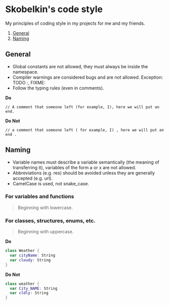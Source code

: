 # Skobelkin's code style

My principles of coding style in my projects for me and my friends.

1. [General](#general)
2. [Naming](#naming)

## General
- Global constants are not allowed, they must always be inside the namespace.
- Compiler warnings are considered bugs and are not allowed. Exception: TODO :, FIXME:
- Follow the typing rules (even in comments).

**Do**
```
// A comment that someone left (for example, I), here we will put an end.
```
**Do Not**
```
// a comment that someone left ( for example, I) , here we will put an end .
```

## Naming
- Variable names must describe a variable semantically (the meaning of transferring it), variables of the form a or x are not allowed.
- Abbreviations (e.g. res) should be avoided unless they are generally accepted (e.g. url).
- CamelCase is used, not snake_case.

### For variables and functions
> Beginning with lowercase.

### For classes, structures, enums, etc.
> Beginning with uppercase.

**Do**
```swift
class Weather {
  var cityName: String
  var cloudy: String
}
```
**Do Not**
```swift
class weather {
  var City_NAME: String
  var cldly: String
}
```
